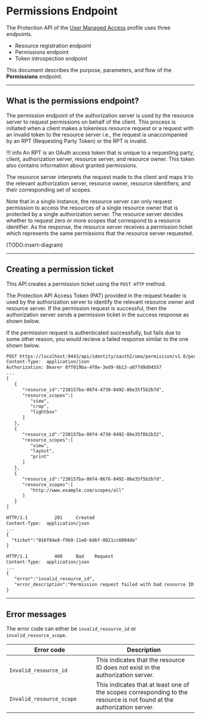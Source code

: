 # Permissions Endpoint

The Protection API of the [User Managed Access](../user-managed-access) profile uses three endpoints. 

- Resource registration endpoint
- Permissions endpoint
- Token introspection endpoint

This document describes the purpose, parameters, and flow of the **Permissions** endpoint. 

----

## What is the permissions endpoint? 

The permission endpoint of the authorization server is used by the resource server to request permissions on behalf of the client. This process is initiated when a client makes a tokenless resource request or a request with an invalid token to the resource server i.e., the request is unaccompanied by an RPT (Requesting Party Token) or the RPT is invalid.

!!! info
    An RPT is an OAuth access token that is unique to a requesting party, client, authorization server, resource server, and resource owner. This token also contains information about granted permissions.

The resource server interprets the request made to the client and maps it to the relevant authorization server, resource owner, resource identifiers, and their corresponding set of scopes. 

Note that in a single instance, the resource server can only request permission to access the resources of a single resource owner that is protected by a single authorization server. The resource server decides whether to request zero or more scopes that correspond to a resource identifier. As the response, the resource server receives a permission ticket which represents the same permissions that the resource server requested. 

(TODO:insert-diagram)

----

## Creating a permission ticket

This API creates a permission ticket using the `POST HTTP` method.  

The Protection API Access Token (PAT) provided in the request header is used by the authorization server to identify the relevant resource owner and resource server. If the permission request is successful, then the authorization server sends a permission ticket in the success response as shown below.

If the permission request is authenticated successfully, but fails due to some other reason, you would recieve a failed response similar to the one shown below.

``` xml tab="Request"
POST https://localhost:9443/api/identity/oauth2/uma/permission/v1.0/permission 
Content-Type:  application/json
Authorization: Bearer 8ff019ba-4f8e-3ed9-9b13-a077d9d04557
...
[
   {
      "resource_id":"238157ba-06f4-4730-8492-86e35f5b2b7d",
      "resource_scopes":[
         "view",
         "crop",
         "lightbox"
      ]
   },
   {
      "resource_id":"238157ba-06f4-4730-8492-86e35f8b2b32",
      "resource_scopes":[
         "view",
         "layout",
         "print"
      ]
   },
   {
      "resource_id":"238157ba-06f4-8676-8492-86e35f5b2b7d",
      "resource_scopes":[
         "http://www.example.com/scopes/all"
      ]
   }
]
```

``` xml tab="Successful Response"
HTTP/1.1          201     Created
Content-Type:  application/json
...
{                           
  "ticket":"016f84e8-f9b9-11e0-bd6f-0021cc6004de"
}
```


``` xml tab="Failed Response"
HTTP/1.1          400     Bad    Request
Content-Type:  application/json
...
{
   "error":"invalid_resource_id",
   "error_description":"Permission request failed with bad resource ID."
}
```

----

## Error messages

The error code can either be `invalid_resource_id` or `invalid_resource_scope`.

| Error code                                        | Description                                                                                                            |
|---------------------------------------------------|------------------------------------------------------------------------------------------------------------------------|
| `             Invalid_resource_id            `    | This indicates that the resource ID does not exist in the authorization server.                                        |
| `             Invalid_resource_scope            ` | This indicates that at least one of the scopes corresponding to the resource is not found at the authorization server. |


